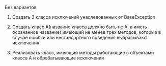 Без вариантов

1.  Создать 3 класса исключений унаследованных от BaseException

2. Создать класс А(название класса должно быть не А, а иметь осознанное название) имеющий не менее трех методов, которые в случае ошибки или нестандартного поведения выбрасывают исключения

3. Реализовать класс, имеющий методы работающие с объектами класса А и обрабатывающие исключения
